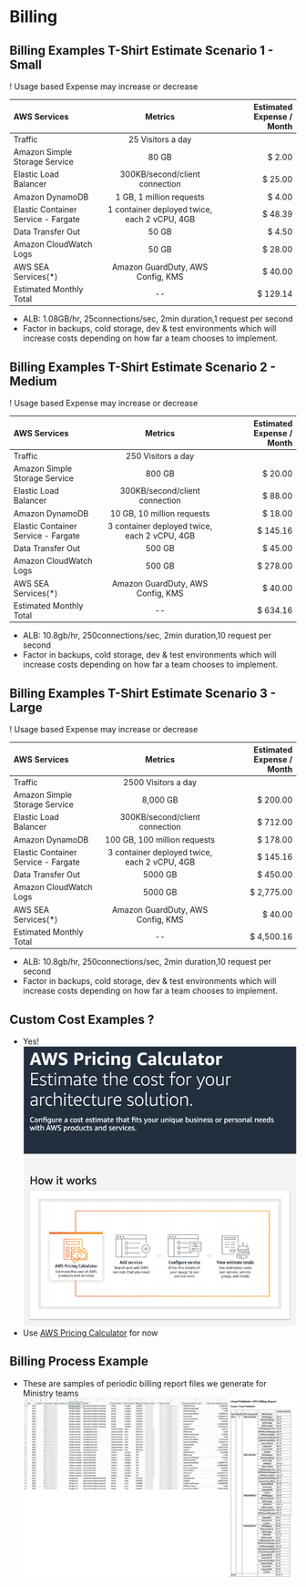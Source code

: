 # Billing




## Billing Examples T-Shirt Estimate Scenario 1 - Small
! Usage based Expense may increase or decrease

| AWS Services      | Metrics | Estimated Expense / Month     |
| :---        |    :----:   |          ---: |
| Traffic    | 25 Visitors a day      |  |
| Amazon Simple Storage Service    | 80 GB      | $ 2.00  |
| Elastic Load Balancer    | 300KB/second/client connection      | $ 25.00  |
| Amazon DynamoDB    | 1 GB, 1 million requests      | $ 4.00  |
| Elastic Container Service - Fargate    | 1 container deployed twice, each 2 vCPU, 4GB      | $ 48.39  |
| Data Transfer Out   | 50 GB      | $ 4.50  |
| Amazon CloudWatch Logs   | 50 GB      | $ 28.00  |
| AWS SEA Services(*)   | Amazon GuardDuty, AWS Config, KMS      | $ 40.00  |
| Estimated Monthly Total   | --     | $ 129.14  |

 * ALB: 1.08GB/hr, 25connections/sec, 2min duration,1 request per second
 * Factor in backups, cold storage, dev & test environments which will increase costs depending on how far a team chooses to implement.

## Billing Examples T-Shirt Estimate Scenario 2 - Medium
! Usage based Expense may increase or decrease

| AWS Services      | Metrics | Estimated Expense / Month     |
| :---        |    :----:   |          ---: |
| Traffic    | 250 Visitors a day      |  |
| Amazon Simple Storage Service    | 800 GB      | $ 20.00  |
| Elastic Load Balancer    | 300KB/second/client connection      | $ 88.00  |
| Amazon DynamoDB    | 10 GB, 10 million requests      | $ 18.00  |
| Elastic Container Service - Fargate    | 3 container deployed twice, each 2 vCPU, 4GB      | $ 145.16  |
| Data Transfer Out   | 500 GB      | $ 45.00  |
| Amazon CloudWatch Logs   | 500 GB      | $ 278.00  |
| AWS SEA Services(*)   | Amazon GuardDuty, AWS Config, KMS      | $ 40.00  |
| Estimated Monthly Total   | --     | $ 634.16  |
 * ALB: 10.8gb/hr, 250connections/sec, 2min duration,10 request per second
 * Factor in backups, cold storage, dev & test environments which will increase costs depending on how far a team chooses to implement.


## Billing Examples T-Shirt Estimate Scenario 3 - Large
! Usage based Expense may increase or decrease

| AWS Services      | Metrics | Estimated Expense / Month     |
| :---        |    :----:   |          ---: |
| Traffic    | 2500 Visitors a day      |  |
| Amazon Simple Storage Service    | 8,000 GB      | $ 200.00  |
| Elastic Load Balancer    | 300KB/second/client connection      | $ 712.00  |
| Amazon DynamoDB    | 100 GB, 100 million requests      | $ 178.00  |
| Elastic Container Service - Fargate    | 3 container deployed twice, each 2 vCPU, 4GB      | $ 145.16  |
| Data Transfer Out   | 5000 GB      | $ 450.00  |
| Amazon CloudWatch Logs   | 5000 GB      | $ 2,775.00  |
| AWS SEA Services(*)   | Amazon GuardDuty, AWS Config, KMS      | $ 40.00  |
| Estimated Monthly Total   | --     | $ 4,500.16  |
 * ALB: 10.8gb/hr, 250connections/sec, 2min duration,10 request per second
 * Factor in backups, cold storage, dev & test environments which will increase costs depending on how far a team chooses to implement.
## Custom Cost Examples ?
 * Yes!
 ![Screen Shot of the AWS Price Calculator page](./images/aws_cost_calculator.png)
 * Use [AWS Pricing Calculator](https://calculator.aws) for now 

## Billing Process Example
 * These are samples of periodic billing report files we generate for Ministry teams
![sample monthly billing report](./images/billing.png)
